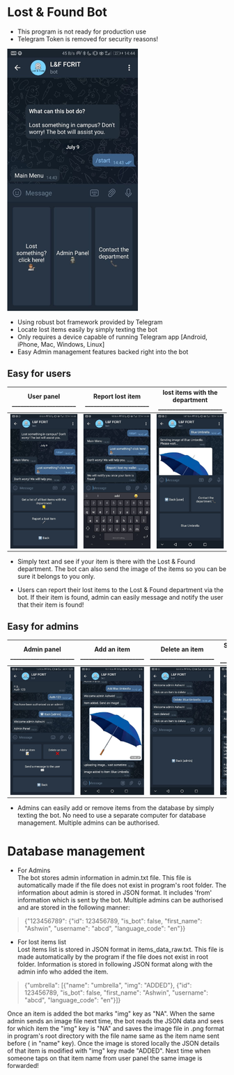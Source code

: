 # Lost & Found Bot

- This program is not ready for production use
- Telegram Token is removed for security reasons!

<img src="https://github.com/ashvnv/Lost-And-Found-Bot/blob/main/pics/photo_2021-07-09_15-06-22.jpg" width=300>

- Using robust bot framework provided by Telegram
- Locate lost items easily by simply texting the bot
- Only requires a device capable of running Telegram app [Android, iPhone, Mac, Windows, Linux]
- Easy Admin management features backed right into the bot

## Easy for users
User panel </br>______________________ | Report lost item </br>______________________ | lost items with the department </br>______________________
:-------------------------:|:-------------------------:|:-------------------------:
<img src="https://github.com/ashvnv/Lost-And-Found-Bot/blob/main/pics/photo_2021-07-09_15-06-25.jpg" width=220> | <img src="https://github.com/ashvnv/Lost-And-Found-Bot/blob/main/pics/photo_2021-07-09_15-06-27.jpg" width=220> | <img  src="https://github.com/ashvnv/Lost-And-Found-Bot/blob/main/pics/photo_2021-07-09_15-06-32.jpg?raw=true" width=220>

- Simply text and see if your item is there with the Lost & Found department. 
The bot can also send the image of the items so you can be sure it belongs to you only.

- Users can report their lost items to the  Lost & Found department via the bot.
If their item is found, admin can easily message and notify the user that their item is found!

## Easy for admins
Admin panel </br>______________________ | Add an item </br>______________________ | Delete an item </br>______________________ | Send a message to user </br>______________________
:-------------------------:|:-------------------------:|:-------------------------:|:-------------------------:
<img src="https://github.com/ashvnv/Lost-And-Found-Bot/blob/main/pics/photo_2021-07-09_15-23-54.jpg?raw=true" width=220> | <img src="https://github.com/ashvnv/Lost-And-Found-Bot/blob/main/pics/photo_2021-07-09_15-06-29.jpg?raw=true" width=220> | <img src="https://github.com/ashvnv/Lost-And-Found-Bot/blob/main/pics/photo_2021-07-09_15-06-36.jpg?raw=true" width=220> | <img src="https://github.com/ashvnv/Lost-And-Found-Bot/blob/main/pics/photo_2021-07-09_15-25-23.jpg?raw=true" width=220>

- Admins can easily add or remove items from the database by simply texting the bot. 
No need to use a separate computer for database management.
Multiple admins can be authorised.


# Database management
- For Admins</br>
The bot stores admin information in admin.txt file. This file is automatically made if the file does not exist in program's root folder. The information about admin is stored in JSON format. It includes 'from' information which is sent by the bot.
Multiple admins can be authorised and are stored in the following manner:
> {"123456789": {"id": 123456789, "is_bot": false, "first_name": "Ashwin", "username": "abcd", "language_code": "en"}}

- For lost items list</br>
Lost items list is stored in JSON format in items_data_raw.txt. This file is made automatically by the program if the file does not exist in root folder. Information is stored in following JSON format along with the admin info who added the item.
> {"umbrella": [{"name": "umbrella", "img": "ADDED"}, {"id": 123456789, "is_bot": false, "first_name": "Ashwin", "username": "abcd", "language_code": "en"}]}

Once an item is added the bot marks "img" key as "NA". When the same admin sends an image file next time, the bot reads the JSON data and sees for which item the "img" key is "NA" and saves the image file in .png format in program's root directory with the file name same as the item name sent before ( in "name" key). Once the image is stored locally the JSON details of that item is modified with "img" key made "ADDED".
Next time when someone taps on that item name from user panel the same image is forwarded!
